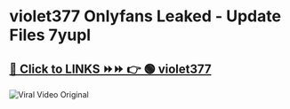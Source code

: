 
 # violet377 Onlyfans Leaked - Update Files 7yupl

## <h2><a href="https://clipsfans.com/violet377&ref=git">🔗 Click to LINKS ⏩⏩ 👉 🟢 violet377 </a></h2>

<a href="https://clipsfans.com/violet377&ref=git" rel="nofollow" data-target="animated-image.originalLink"><img src="https://i.ibb.co.com/xMMVF88/686577567.gif" alt="Viral Video Original" style="max-width: 100%; display: inline-block;" data-target="animated-image.originalImage"></a>

